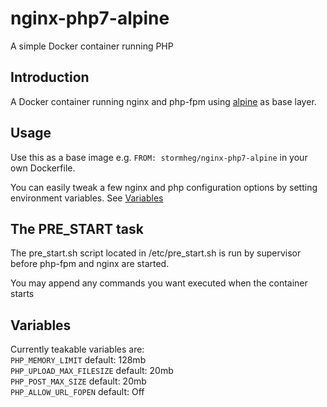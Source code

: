 # nginx-php7-alpine
A simple Docker container running PHP

## Introduction
A Docker container running nginx and php-fpm using [alpine](https://hub.docker.com/_/alpine) as base layer.

## Usage
Use this as a base image e.g. `FROM: stormheg/nginx-php7-alpine` in your own Dockerfile.

You can easily tweak a few nginx and php configuration options by setting environment variables. See [Variables](#variables)



## The PRE_START task
The pre_start.sh script located in /etc/pre_start.sh is run by supervisor before php-fpm and nginx are started.

You may append any commands you want executed when the container starts

## Variables
Currently teakable variables are: \
`PHP_MEMORY_LIMIT` default: 128mb \
`PHP_UPLOAD_MAX_FILESIZE` default: 20mb \
`PHP_POST_MAX_SIZE` default: 20mb \
`PHP_ALLOW_URL_FOPEN` default: Off
